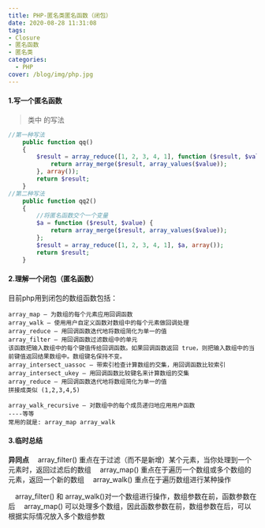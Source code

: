 ```yaml
---
title: PHP-匿名类匿名函数（闭包）
date: 2020-08-28 11:31:08
tags:
- Closure
- 匿名函数
- 匿名类
categories:
  - PHP
cover: /blog/img/php.jpg
---
```


#### 1.写一个匿名函数

> 类中 的写法

```php
//第一种写法
    public function qq()
    {
        $result = array_reduce([1, 2, 3, 4, 1], function ($result, $value) {
            return array_merge($result, array_values($value));
        }, array());
        return $result;
    }
//第二种写法
    public function qq2()
    {
        //将匿名函数交个一个变量
        $a = function ($result, $value) {
            return array_merge($result, array_values($value));
        };
        $result = array_reduce([1, 2, 3, 4, 1], $a, array());
        return $result;
    }
```

#### 2.理解一个闭包（匿名函数）

目前php用到闭包的数组函数包括：

```
array_map — 为数组的每个元素应用回调函数
array_walk — 使用用户自定义函数对数组中的每个元素做回调处理
array_reduce — 用回调函数迭代地将数组简化为单一的值
array_filter — 用回调函数过滤数组中的单元
该函数把输入数组中的每个键值传给回调函数。如果回调函数返回 true，则把输入数组中的当前键值返回结果数组中。数组键名保持不变。
array_intersect_uassoc — 带索引检查计算数组的交集，用回调函数比较索引
array_intersect_ukey — 用回调函数比较键名来计算数组的交集
array_reduce — 用回调函数迭代地将数组简化为单一的值
拼接成类似 (1,2,3,4,5) 

array_walk_recursive — 对数组中的每个成员递归地应用用户函数
----等等
常用的就是: array_map array_walk

```

#### 3.临时总结

**异同点**
 array_filter() 重点在于过滤（而不是新增）某个元素，当你处理到一个元素时，返回过滤后的数组
 array_map() 重点在于遍历一个数组或多个数组的元素，返回一个新的数组
 array_walk() 重点在于遍历数组进行某种操作

 array_filter() 和 array_walk()对一个数组进行操作，数组参数在前，函数参数在后
 array_map() 可以处理多个数组，因此函数参数在前，数组参数在后，可以根据实际情况放入多个数组参数